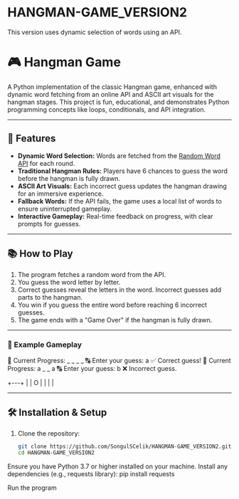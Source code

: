 # HANGMAN-GAME_VERSION2

This version uses dynamic selection of words using an API.

# 🎮 Hangman Game

A Python implementation of the classic Hangman game, enhanced with dynamic word fetching from an online API and ASCII art visuals for the hangman stages. This project is fun, educational, and demonstrates Python programming concepts like loops, conditionals, and API integration.

---

## 📝 Features

- **Dynamic Word Selection:** Words are fetched from the [Random Word API](https://random-word-api.herokuapp.com/) for each round.
- **Traditional Hangman Rules:** Players have 6 chances to guess the word before the hangman is fully drawn.
- **ASCII Art Visuals:** Each incorrect guess updates the hangman drawing for an immersive experience.
- **Fallback Words:** If the API fails, the game uses a local list of words to ensure uninterrupted gameplay.
- **Interactive Gameplay:** Real-time feedback on progress, with clear prompts for guesses.

---

## 📚 How to Play

1. The program fetches a random word from the API.
2. You guess the word letter by letter.
3. Correct guesses reveal the letters in the word. Incorrect guesses add parts to the hangman.
4. You win if you guess the entire word before reaching 6 incorrect guesses.
5. The game ends with a "Game Over" if the hangman is fully drawn.

---

### 🎲 Example Gameplay
📖 Current Progress: _ _ _ _ 🔠 Enter your guess: a ✅ Correct guess! 📖 Current Progress: a _ _ a 🔠 Enter your guess: b ❌ Incorrect guess.

+---+ | | O | | | |


---

## 🛠️ Installation & Setup

1. Clone the repository:
   ```bash
   git clone https://github.com/SongulSCelik/HANGMAN-GAME_VERSION2.git
   cd HANGMAN-GAME_VERSION2
   
Ensure you have Python 3.7 or higher installed on your machine.
Install any dependencies (e.g., requests library):
      pip install requests

Run the program










